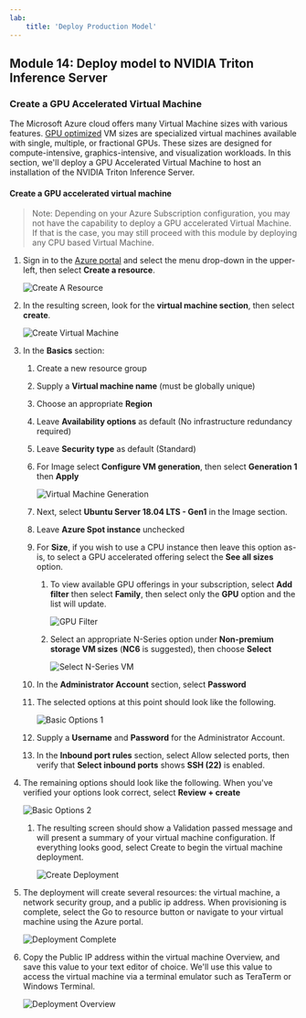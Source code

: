 ```yaml
---
lab:
    title: 'Deploy Production Model'
---
```

## Module 14: Deploy model to NVIDIA Triton Inference Server

### Create a GPU Accelerated Virtual Machine
The Microsoft Azure cloud offers many Virtual Machine sizes with various features. [GPU optimized](https://learn.microsoft.com/en-us/azure/virtual-machines/sizes-gpu) VM sizes are specialized virtual machines available with single, multiple, or fractional GPUs. These sizes are designed for compute-intensive, graphics-intensive, and visualization workloads. In this section, we'll deploy a GPU Accelerated Virtual Machine to host an installation of the NVIDIA Triton Inference Server.

#### Create a GPU accelerated virtual machine

> Note: 
> Depending on your Azure Subscription configuration, you may not have the capability to deploy a GPU accelerated Virtual Machine. If that is the case, you may still proceed with this module by deploying any CPU based Virtual Machine.

1. Sign in to the [Azure portal](https://portal.azure.com/) and select the menu drop-down in the upper-left, then select **Create a resource**.

    ![Create A Resource](../images/14/2-create-a-resource.png)

1. In the resulting screen, look for the **virtual machine section**, then select **create**.

    ![Create Virtual Machine](../images/14/2-create-virtual-machine.png)

1. In the **Basics** section:

	1. Create a new resource group

	1. Supply a **Virtual machine name** (must be globally unique)

	1. Choose an appropriate **Region**

	1. Leave **Availability options** as default (No infrastructure redundancy required)

	1. Leave **Security type** as default (Standard)

	1. For Image select **Configure VM generation**, then select **Generation 1** then **Apply**

        ![Virtual Machine Generation](../images/14/2-vm-generation.png)

	1. Next, select **Ubuntu Server 18.04 LTS - Gen1** in the Image section.

	1. Leave **Azure Spot instance** unchecked

	1. For **Size**, if you wish to use a CPU instance then leave this option as-is, to select a GPU accelerated offering select the **See all sizes** option.

		1. To view available GPU offerings in your subscription, select **Add filter** then select **Family**, then select only the **GPU** option and the list will update.

            ![GPU Filter](../images/14/2-gpu-filter.png)

		1. Select an appropriate N-Series option under **Non-premium storage VM sizes** (**NC6** is suggested), then choose **Select**

            ![Select N-Series VM](../images/14/2-select-n-series-vm.png)

	1. In the **Administrator Account** section, select **Password**

	1. The selected options at this point should look like the following.
	
        ![Basic Options 1](../images/14/2-basic-options-1.png)

	1. Supply a **Username** and **Password** for the Administrator Account.

	1. In the **Inbound port rules** section, select Allow selected ports, then verify that **Select inbound ports** shows **SSH (22)** is enabled.

1. The remaining options should look like the following. When you've verified your options look correct, select **Review + create**

    ![Basic Options 2](../images/14/2-basic-options-2.png)

	1. The resulting screen should show a Validation passed message and will present a summary of your virtual machine configuration. If everything looks good, select Create to begin the virtual machine deployment.

	    ![Create Deployment](../images/14/2-create-deployment.png)

1. The deployment will create several resources: the virtual machine, a network security group, and a public ip address. When provisioning is complete, select the Go to resource button or navigate to your virtual machine using the Azure portal.

    ![Deployment Complete](../images/14/2-deployment-complete.png)

1. Copy the Public IP address within the virtual machine Overview, and save this value to your text editor of choice. We'll use this value to access the virtual machine via a terminal emulator such as TeraTerm or Windows Terminal.

    ![Deployment Overview](../images/14/2-vm-overview.png)
